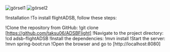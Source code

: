 ![görsel1](https://github.com/taksu06/ADSBFlight/assets/139376701/96b8601c-6335-480b-84aa-d05bd7011f1b)
![görsel2](https://github.com/taksu06/ADSBFlight/assets/139376701/80bd629c-ebcd-4c76-beac-10c9820ad942)

!Installation
!To install flightADSB, follow these steps:

!Clone the repository from GitHub:
!git clone [https://github.com/taksu06/ADSBFlight]
!Navigate to the project directory:
!cd adsb-flightADSB
!Install the dependencies:
!mvn install
!Start the server:
!mvn spring-boot:run
!Open the browser and go to [http://localhost:8080]
